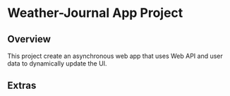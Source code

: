 # Weather-Journal App Project

## Overview
This project  create an asynchronous web app that uses Web API and user data to dynamically update the UI. 


## Extras
